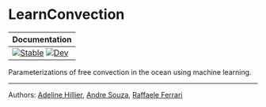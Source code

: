 # LearnConvection

| Documentation |
|---|
| [![Stable](https://img.shields.io/badge/docs-stable-blue.svg)](https://adelinehillier.github.io/LearnConvection.jl) [![Dev](https://img.shields.io/badge/docs-dev-blue.svg)](https://adelinehillier.github.io/LearnConvection.jl/dev) |

<!-- [![Build Status](https://github.com/adelinehillier/LearnConvection.jl/workflows/CI/badge.svg)](https://github.com/adelinehillier/LearnConvection.jl/actions)
[![Coverage](https://codecov.io/gh/adelinehillier/LearnConvection.jl/branch/master/graph/badge.svg)](https://codecov.io/gh/adelinehillier/LearnConvection.jl) -->

Parameterizations of free convection in the ocean using machine learning.

***
Authors: [Adeline Hillier](https://github.com/adelinehillier), [Andre Souza](https://github.com/sandreza), [Raffaele Ferrari](http://ferrari.mit.edu)
